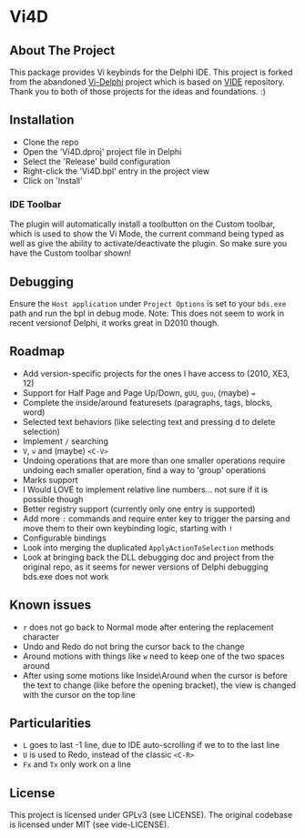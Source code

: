 # Vi4D

## About The Project

This package provides Vi keybinds for the Delphi IDE. This project is forked from the abandoned [Vi-Delphi](https://github.com/Tanikai/vi-delphi) project which is based on [VIDE](https://github.com/petdr/vide) repository.
Thank you to both of those projects for the ideas and foundations. :)

## Installation

- Clone the repo
- Open the 'Vi4D.dproj' project file in Delphi
- Select the 'Release' build configuration
- Right-click the 'Vi4D.bpl' entry in the project view
- Click on 'Install'

### IDE Toolbar

The plugin will automatically install a toolbutton on the Custom toolbar, which is used to show the Vi Mode, the current command being typed as well as give the ability to activate/deactivate the plugin. So make sure you have the Custom toolbar shown!

## Debugging

Ensure the `Host application` under `Project Options` is set to your `bds.exe` path and run the bpl in debug mode.
Note: This does not seem to work in recent versionof Delphi, it works great in D2010 though.

## Roadmap

- Add version-specific projects for the ones I have access to (2010, XE3, 12)
- Support for Half Page and Page Up/Down, `gUU`, `guu`, (maybe) `=`
- Complete the inside/around featuresets (paragraphs, tags, blocks, word)
- Selected text behaviors (like selecting text and pressing d to delete selection)
- Implement `/` searching
- `V`, `v` and (maybe) `<C-V>`
- Undoing operations that are more than one smaller operations require undoing each smaller operation, find a way to 'group' operations
- Marks support
- I Would LOVE to implement relative line numbers... not sure if it is possible though
- Better registry support (currently only one entry is supported)
- Add more `:` commands and require enter key to trigger the parsing and move them to their own keybinding logic, starting with `!`
- Configurable bindings
- Look into merging the duplicated `ApplyActionToSelection` methods
- Look at bringing back the DLL debugging doc and project from the original repo, as it seems for newer versions of Delphi debugging bds.exe does not work

## Known issues

- `r` does not go back to Normal mode after entering the replacement character
- Undo and Redo do not bring the cursor back to the change
- Around motions with things like `w` need to keep one of the two spaces around
- After using some motions like Inside\Around when the cursor is before the text to change (like before the opening bracket), the view is changed with the cursor on the top line

## Particularities

- `L` goes to last -1 line, due to IDE auto-scrolling if we to to the last line
- `U` is used to Redo, instead of the classic `<C-R>`
- `Fx` and `Tx` only work on a line

## License

This project is licensed under GPLv3 (see LICENSE).
The original codebase is licensed under MIT (see vide-LICENSE).
